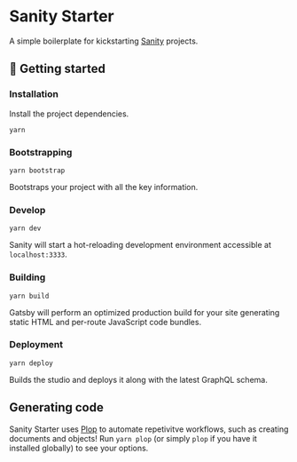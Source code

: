# Sanity Starter

A simple boilerplate for kickstarting [Sanity](https://www.sanity.io/) projects.

## 🚀 Getting started

### Installation

Install the project dependencies.

`yarn`

### Bootstrapping

`yarn bootstrap`

Bootstraps your project with all the key information.

### Develop

`yarn dev`

Sanity will start a hot-reloading development environment accessible at `localhost:3333`.

### Building

`yarn build`

Gatsby will perform an optimized production build for your site generating static HTML and per-route JavaScript code bundles.

### Deployment

`yarn deploy`

Builds the studio and deploys it along with the latest GraphQL schema.

## Generating code

Sanity Starter uses [Plop](https://github.com/plopjs/plop) to automate repetivitve workflows, such as creating documents and objects! Run `yarn plop` (or simply `plop` if you have it installed globally) to see your options.
